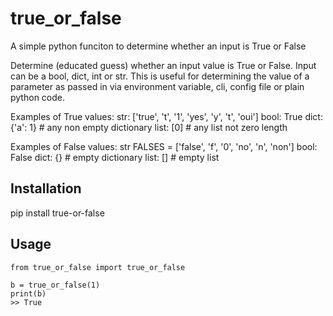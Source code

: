# true_or_false
A simple python funciton to determine whether an input is True or False

Determine (educated guess) whether an input value is True
or False.  Input can be a bool, dict, int or str.  This is
useful for determining the value of a parameter as passed
in via environment variable, cli, config file or plain
python code.

Examples of True values:
  str: ['true', 't', '1', 'yes', 'y', 't', 'oui']
  bool: True
  dict: {'a': 1} # any non empty dictionary
  list: [0]  # any list not zero length

Examples of False values:
  str FALSES = ['false', 'f', '0', 'no', 'n', 'non']
  bool: False
  dict: {}  # empty dictionary
  list: []  # empty list

## Installation

  pip install true-or-false

## Usage

```
from true_or_false import true_or_false

b = true_or_false(1)
print(b)
>> True
```